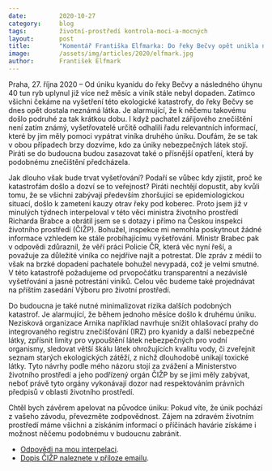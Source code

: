 ```yaml
---
date:         2020-10-27
category:     blog
tags:         životní-prostředí kontrola-moci-a-mocných
layout:       post
title:        "Komentář Františka Elfmarka: Do řeky Bečvy opět unikla neznámá látka: Piráti žádají vyšetření dnešní i zářijové ekologické katastrofy a lepší ochranu proti znečištění"
image:        /assets/img/articles/2020/elfmark.jpg
author:       František Elfmark
--- 
```



Praha, 27. října 2020 – Od úniku kyanidu do řeky Bečvy a následného úhynu 40 tun ryb uplynul již více než měsíc a viník stále nebyl dopaden. Zatímco všichni čekáme na vyšetření této ekologické katastrofy, do řeky Bečvy se dnes opět dostala neznámá látka. Je alarmující, že k něčemu takovému došlo podruhé za tak krátkou dobu. I když pachatel zářijového znečištění není zatím známý, vyšetřovatelé určitě odhalili řadu relevantních informací, které by jim měly pomoci vypátrat viníka druhého úniku. Doufám, že se tak v obou případech brzy dozvíme, kdo za úniky nebezpečných látek stojí. Piráti se do budoucna budou zasazovat také o přísnější opatření, která by podobnému znečištění předcházela.

Jak dlouho však bude trvat vyšetřování? Podaří se vůbec kdy zjistit, proč ke katastrofám došlo a dozví se to veřejnost? Piráti nechtějí dopustit, aby kvůli tomu, že se všichni zabývají především zhoršující se epidemiologickou situací, došlo k zametení kauzy otrav řeky pod koberec. Proto jsem již v minulých týdnech interpeloval v této věci ministra životního prostředí Richarda Brabce a obrátil jsem se s dotazy i přímo na Českou inspekci životního prostředí (ČIŽP). Bohužel, inspekce mi nemohla poskytnout žádné informace vzhledem ke stále probíhajícímu vyšetřování. Ministr Brabec pak v odpovědi zdůraznil, že věří práci Policie ČR, která věc nyní řeší, a považuje za důležité viníka co nejdříve najít a potrestat. Dle zpráv z médií to však na brzké dopadení pachatele bohužel nevypadá, což je velmi smutné. V této katastrofě požadujeme od prvopočátku transparentní a nezávislé vyšetřování a jasné potrestání viníků. Celou věc budeme také projednávat na příštím zasedání Výboru pro životní prostředí. 

Do budoucna je také nutné minimalizovat rizika dalších podobných katastrof. Je alarmující, že během jednoho měsíce došlo k druhému úniku. Nezisková organizace Arnika například navrhuje snížit ohlašovací prahy do integrovaného registru znečišťování (IRZ) pro kyanidy a další nebezpečné látky, zpřísnit limity pro vypouštění látek nebezpečných pro vodní organismy, sledovat větší škálu látek ohrožujících kvalitu vody, či zveřejnit seznam starých ekologických zátěží, z nichž dlouhodobě unikají toxické látky. Tyto návrhy podle mého názoru stojí za zvážení a Ministerstvo životního prostředí a jeho podřízený orgán ČIŽP by se jimi měly zabývat, neboť právě tyto orgány vykonávají dozor nad respektováním právních předpisů v oblasti životního prostředí.

Chtěl bych závěrem apelovat na původce úniku: Pokud víte, že únik pochází z vašeho závodu, převezměte zodpovědnost. Zájem na zdravém životním prostředí máme všichni a získáním informací o příčinách havárie získáme i možnost něčemu podobnému v budoucnu zabránit.


* [Odpovědi na mou interpelaci](https://pirati.cz/assets/pdf/Elfmark_odpoved_Brabec_interpelace_Becva.pdf).
* [Dopis ČIŽP naleznete v příloze emailu](https://pirati.cz/assets/pdf/rozhodnuti-cizp.pdf).
